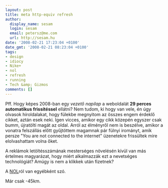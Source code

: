 ```yaml
---
layout: post
title: meta http-equiv refresh
author:
  display_name: sesam
  login: sesam
  email: petersz@me.com
  url: http://sesam.hu
date: '2008-02-21 17:23:04 +0100'
date_gmt: '2008-02-21 08:23:04 +0100'
tags:
- design
- idiocy
- Nike+
- nol
- refresh
- running
- Tech &amp; Gizmos
comments: []
---
```


Pff. Hogy képes 2008-ban egy _vezető napilap_ a weboldalát **29 perces automatikus frissítéssel** ellátni? Nem tudom, ki hogy van vele, én úgy olvasok híroldalakat, hogy fülekbe megnyitom az összes engem érdeklő cikket, aztán esek neki. Igen vicces, amikor egy cikk közepén egyszer csak bumm, újratölti magát az oldal. Arról az élményről nem is beszélve, amikor a vonatra felszállás előtt gyűjtöttem magamnak pár fülnyi irományt, amik persze "You are not connected to the internet" üzenetekre frissültek mire elolvashattam volna őket.

A reklámok letöltésszámának mesterséges növelésén kívül van más értelmes magyarázat, hogy miért alkalmazzák ezt a nevetséges technológiát? Amúgy is nem a klikkek után fizetnek?

A [NOL](http://nol.hu)ról van egyébként szó.

Már csak -45km.
